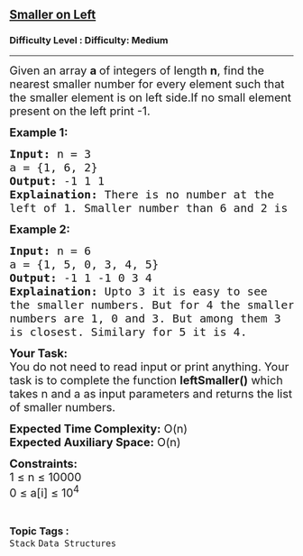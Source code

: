 <h2><a href="https://www.geeksforgeeks.org/problems/smallest-number-on-left3403/1?itm_source=geeksforgeeks">Smaller on Left</a></h2><h3>Difficulty Level : Difficulty: Medium</h3><hr><div class="problems_problem_content__Xm_eO"><p><span style="font-size: 20px;">Given an array <strong>a&nbsp;</strong>of integers of length <strong>n</strong>, find the nearest smaller number for every element such that the smaller element is on left side.If no small element present on the left print -1.</span></p>
<p><strong><span style="font-size: 20px;">Example 1:</span></strong></p>
<pre><span style="font-size: 20px;"><strong>Input:</strong> n = 3
a = {1, 6, 2}
<strong>Output:</strong> -1 1 1
<strong>Explaination:</strong> There is no number at the 
left of 1. Smaller number than 6 and 2 is 1.</span></pre>
<p><strong><span style="font-size: 20px;">Example 2:</span></strong></p>
<pre><span style="font-size: 20px;"><strong>Input:</strong> n = 6
a = {1, 5, 0, 3, 4, 5}
<strong>Output:</strong> -1 1 -1 0 3 4
<strong>Explaination:</strong> Upto 3 it is easy to see 
the smaller numbers. But for 4 the smaller 
numbers are 1, 0 and 3. But among them 3 
is closest. Similary for 5 it is 4.</span></pre>
<p><span style="font-size: 20px;"><strong>Your Task:</strong><br>You do not need to read input or print anything. Your task is to complete the function <strong>leftSmaller()</strong> which takes n and a as input parameters and returns the list of smaller numbers.</span></p>
<p><span style="font-size: 20px;"><strong>Expected Time Complexity:</strong> O(n)<br><strong>Expected Auxiliary Space:</strong> O(n)</span></p>
<p><span style="font-size: 20px;"><strong>Constraints:</strong><br>1 ≤ n ≤ 10000<br>0 ≤ a[i] ≤ 10<sup>4</sup>&nbsp;&nbsp;</span></p></div><br><p><span style=font-size:18px><strong>Topic Tags : </strong><br><code>Stack</code>&nbsp;<code>Data Structures</code>&nbsp;